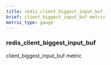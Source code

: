 ```yaml
---
title: redis_client_biggest_input_buf
brief: client_biggest_input_buf metric
metric_type: gauge
---
```

### redis_client_biggest_input_buf

client_biggest_input_buf metric